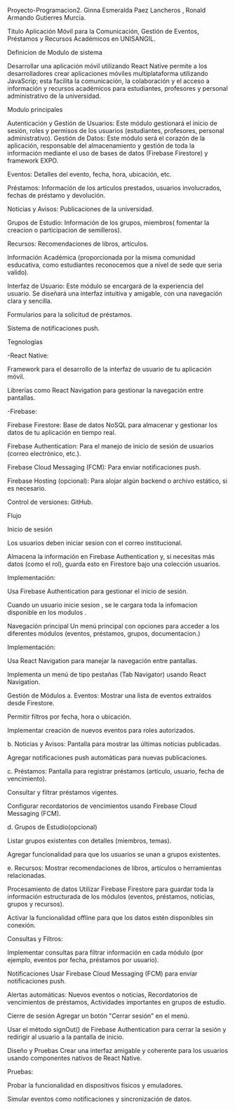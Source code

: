 Proyecto-Programacion2.
Ginna Esmeralda Paez Lancheros , Ronald Armando Gutierres Murcia.

Titulo Aplicación Móvil para la Comunicación, Gestión de Eventos, Préstamos y Recursos Académicos en UNISANGIL.

Definicion de Modulo de sistema

Desarrollar una aplicación móvil utilizando React Native permite a los desarrolladores crear aplicaciones móviles multiplataforma utilizando JavaScrip; esta facilita la comunicación, la colaboración y el acceso a información y recursos académicos para estudiantes, profesores y personal administrativo de la universidad.

Modulo principales

Autenticación y Gestión de Usuarios: Este módulo gestionará el  inicio de sesión, roles y permisos de los usuarios (estudiantes, profesores, personal administrativo). Gestión de Datos: Este módulo será el corazón de la aplicación, responsable del almacenamiento y gestión de toda la información mediante el uso de bases de datos (Firebase Firestore) y framework EXPO.

Eventos: Detalles del evento, fecha, hora, ubicación, etc.

Préstamos: Información de los artículos prestados, usuarios involucrados, fechas de préstamo y devolución.

Noticias y Avisos: Publicaciones de la universidad.

Grupos de Estudio: Información de los grupos, miembros( fomentar la creacion o participacion de semilleros).

Recursos: Recomendaciones de libros, artículos.

Información Académica (proporcionada por la misma comunidad esducativa, como estudiantes reconocemos que a nivel de sede que seria valido).

Interfaz de Usuario: Este módulo se encargará de la experiencia del usuario. Se diseñará una interfaz intuitiva y amigable, con una navegación clara y sencilla.

Formularios para la solicitud de préstamos.

Sistema de notificaciones push.

Tegnologias

-React Native:

Framework para el desarrollo de la interfaz de usuario de tu aplicación móvil.

Librerías como React Navigation para gestionar la navegación entre pantallas.

-Firebase:

Firebase Firestore: Base de datos NoSQL para almacenar y gestionar los datos de tu aplicación en tiempo real.

Firebase Authentication: Para el manejo de inicio de sesión de usuarios (correo electrónico, etc.).

Firebase Cloud Messaging (FCM): Para enviar notificaciones push.

Firebase Hosting (opcional): Para alojar algún backend o archivo estático, si es necesario.

Control de versiones: GitHub.

Flujo

Inicio de sesión

Los usuarios deben iniciar sesion con el correo institucional.

Almacena la información en Firebase Authentication y, si necesitas más datos (como el rol), guarda esto en Firestore bajo una colección usuarios.

Implementación:

Usa Firebase Authentication para gestionar el inicio de sesión.

Cuando un usuario inicie sesion , se le cargara toda la infomacion disponible en los modulos .

Navegación principal
Un menú principal con opciones para acceder a los diferentes módulos (eventos, préstamos, grupos, documentacion.)

Implementación:

Usa React Navigation para manejar la navegación entre pantallas.

Implementa un menú de tipo pestañas (Tab Navigator) usando React Navigation.

Gestión de Módulos
a. Eventos: Mostrar una lista de eventos extraídos desde Firestore.

Permitir filtros por fecha, hora o ubicación.

Implementar creación de nuevos eventos para roles autorizados.

b. Noticias y Avisos: Pantalla para mostrar las últimas noticias publicadas.

Agregar notificaciones push automáticas para nuevas publicaciones.

c. Préstamos: Pantalla para registrar préstamos (artículo, usuario, fecha de vencimiento).

Consultar y filtrar préstamos vigentes.

Configurar recordatorios de vencimientos usando Firebase Cloud Messaging (FCM).

d. Grupos de Estudio(opcional)

Listar grupos existentes con detalles (miembros, temas).

Agregar funcionalidad para que los usuarios se unan a grupos existentes.

e. Recursos: Mostrar recomendaciones de libros, artículos o herramientas relacionadas.

Procesamiento de datos
Utilizar Firebase Firestore para guardar toda la información estructurada de los módulos (eventos, préstamos, noticias, grupos y recursos).

Activar la funcionalidad offline para que los datos estén disponibles sin conexión.

Consultas y Filtros:

Implementar consultas para filtrar información en cada módulo (por ejemplo, eventos por fecha, préstamos por usuario).

Notificaciones
Usar Firebase Cloud Messaging (FCM) para enviar notificaciones push.

Alertas automáticas: Nuevos eventos o noticias, Recordatorios de vencimientos de préstamos, Actividades importantes en grupos de estudio.

Cierre de sesión
Agregar un botón "Cerrar sesión" en el menú.

Usar el método signOut() de Firebase Authentication para cerrar la sesión y redirigir al usuario a la pantalla de inicio.

Diseño y Pruebas
Crear una interfaz amigable y coherente para los usuarios usando componentes nativos de React Native.

Pruebas:

Probar la funcionalidad en dispositivos físicos y emuladores.

Simular eventos como notificaciones y sincronización de datos.
